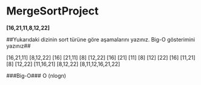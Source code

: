 # MergeSortProject #

**[16,21,11,8,12,22]**

##Yukarıdaki dizinin sort türüne göre aşamalarını yazınız. Big-O gösterimini yazınız##

[16,21,11] [8,12,22]
[16] [21,11] [8] [12,22]
[16] [21] [11] [8] [12] [22]
[16] [11,21] [8] [12,22]
[11,16,21] [8,12,22]
[8,11,12,16,21,22]

###Big-O###
O (nlogn)
